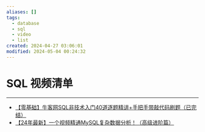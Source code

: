 ```yaml
---
aliases: []
tags:
  - database
  - sql
  - video
  - list
created: 2024-04-27 03:06:01
modified: 2024-05-04 00:24:32
---
```


# SQL 视频清单

---

* [【零基础】牛客网SQL非技术入门40道逐题精讲+手把手带敲代码刷题（已完结）](https://www.bilibili.com/video/BV1Zx421U7qZ)
* [【24年最新】一个视频精通MySQL复杂数据分析！（高级进阶篇）](https://www.bilibili.com/video/BV1um411175W)